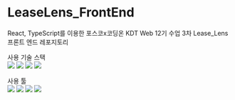 # LeaseLens_FrontEnd
React, TypeScript를 이용한 포스코x코딩온 KDT Web 12기 수업 3차 Lease_Lens 프론트 엔드 레포지토리

사용 기술 스택 <br />
<img src="https://img.shields.io/badge/React-61DAFB?style=flat&logo=React&logoColor=white">
<img src="https://img.shields.io/badge/sass-CC6699?style=flat&logo=Sass&logoColor=white">
<img src="https://img.shields.io/badge/TypeScript-3178C6?style=flat&logo=TypeScript&logoColor=white">
<img src="https://img.shields.io/badge/HTML-E34F26?style=flat&logo=HTML5&logoColor=white">

사용 툴 <br />
<img src="https://img.shields.io/badge/VScode-007ACC?style=flat&logo=VisualStudioCode&logoColor=white">
<img src="https://img.shields.io/badge/Git-F05032?style=flat&logo=Git&logoColor=white">
<img src="https://img.shields.io/badge/GitHub-181717?style=flat&logo=GitHub&logoColor=white">
<img src="https://img.shields.io/badge/Slack-4A154B?style=flat&logo=Slack&logoColor=white">
